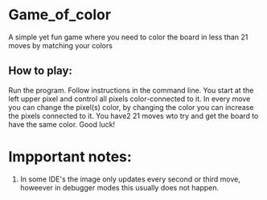 # Game_of_color
A simple yet fun game where you need to color the board in less than 21 moves by matching your colors

## How to play: 
Run the program.
Follow instructions in the command line.
You start at the left upper pixel and control all pixels color-connected to it. 
In every move you can change the pixel(s) color, by changing the color you can increase the pixels connected to it.
You have2 21 moves wto try and get the board to have the same color.
Good luck! 

# Impportant notes: 
1. In some IDE's the image only updates every second or third move, howeever in debugger modes this usually does not happen.



